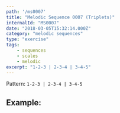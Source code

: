 ```yaml
---
path: '/ms0007'
title: "Melodic Sequence 0007 (Triplets)"
internalId: "MS0007"
date: "2018-03-05T15:32:14.000Z"
category: "melodic sequences"
type: "exercise"
tags:
    - sequences
    - scales
    - melodic
excerpt: "1-2-3 | 2-3-4 | 3-4-5"
---
```


Pattern: `1-2-3 | 2-3-4 | 3-4-5`

## Example:
